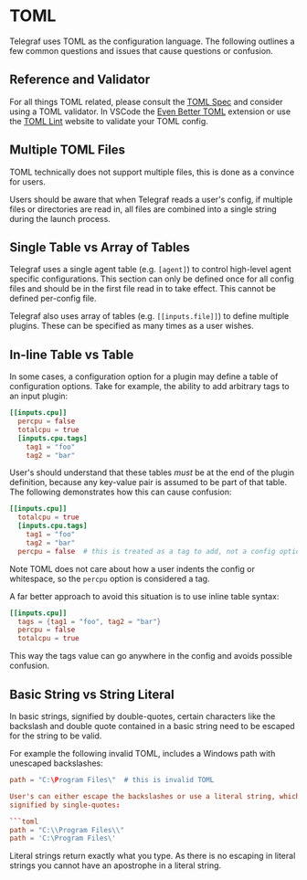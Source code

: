 # TOML

Telegraf uses TOML as the configuration language. The following outlines a few
common questions and issues that cause questions or confusion.

## Reference and Validator

For all things TOML related, please consult the [TOML Spec][] and consider
using a TOML validator. In VSCode the [Even Better TOML][] extension or use the
[TOML Lint][] website to validate your TOML config.

[TOML Spec]: https://toml.io/en/v1.0.0
[Even Better TOML]: https://marketplace.visualstudio.com/items?itemName=tamasfe.even-better-toml
[TOML Lint]: https://www.toml-lint.com/

## Multiple TOML Files

TOML technically does not support multiple files, this is done as a convince for
users.

Users should be aware that when Telegraf reads a user's config, if multiple
files or directories are read in, all files are combined into a single string
during the launch process.

## Single Table vs Array of Tables

Telegraf uses a single agent table (e.g. `[agent]`) to control high-level agent
specific configurations. This section can only be defined once for all config
files and should be in the first file read in to take effect. This cannot be
defined per-config file.

Telegraf also uses array of tables (e.g. `[[inputs.file]]`) to define multiple
plugins. These can be specified as many times as a user wishes.

## In-line Table vs Table

In some cases, a configuration option for a plugin may define a table of
configuration options. Take for example, the ability to add arbitrary tags to
an input plugin:

```toml
[[inputs.cpu]]
  percpu = false
  totalcpu = true
  [inputs.cpu.tags]
    tag1 = "foo"
    tag2 = "bar"
```

User's should understand that these tables *must* be at the end of the plugin
definition, because any key-value pair is assumed to be part of that table. The
following demonstrates how this can cause confusion:

```toml
[[inputs.cpu]]
  totalcpu = true
  [inputs.cpu.tags]
    tag1 = "foo"
    tag2 = "bar"
  percpu = false  # this is treated as a tag to add, not a config option
```

Note TOML does not care about how a user indents the config or whitespace, so
the `percpu` option is considered a tag.

A far better approach to avoid this situation is to use inline table syntax:

```toml
[[inputs.cpu]]
  tags = {tag1 = "foo", tag2 = "bar"}
  percpu = false
  totalcpu = true
```

This way the tags value can go anywhere in the config and avoids possible
confusion.

## Basic String vs String Literal

In basic strings, signified by double-quotes, certain characters like the
backslash and double quote contained in a basic string need to be escaped for
the string to be valid.

For example the following invalid TOML, includes a Windows path with
unescaped backslashes:

```toml
path = "C:\Program Files\"  # this is invalid TOML

User's can either escape the backslashes or use a literal string, which is
signified by single-quotes:

```toml
path = "C:\\Program Files\\"
path = 'C:\Program Files\'
```

Literal strings return exactly what you type. As there is no escaping in literal
strings you cannot have an apostrophe in a literal string.
